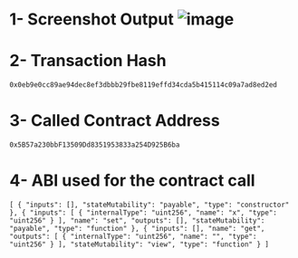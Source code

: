 # 1- Screenshot Output ![image](https://user-images.githubusercontent.com/28756413/128693850-5a71e09f-cdd0-4da9-b399-88a7186acdca.png)
# 2- Transaction Hash
`0x0eb9e0cc89ae94dec8ef3dbbb29fbe8119effd34cda5b415114c09a7ad8ed2ed`
# 3- Called Contract Address
`0x5B57a230bbF13509Dd8351953833a254D925B6ba`
# 4- ABI used for the contract call

`[ {
      "inputs": [],
      "stateMutability": "payable",
      "type": "constructor"
    },
    {
      "inputs": [
        {
          "internalType": "uint256",
          "name": "x",
          "type": "uint256"
        }
      ],
      "name": "set",
      "outputs": [],
      "stateMutability": "payable",
      "type": "function"
    },
    {
      "inputs": [],
      "name": "get",
      "outputs": [
        {
          "internalType": "uint256",
          "name": "",
          "type": "uint256"
        }
      ],
      "stateMutability": "view",
      "type": "function"
    }
]`
